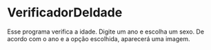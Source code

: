 # VerificadorDeIdade

Esse programa verifica a idade.
Digite um ano e escolha um sexo. De acordo com o ano e a opção escolhida, aparecerá uma imagem.
